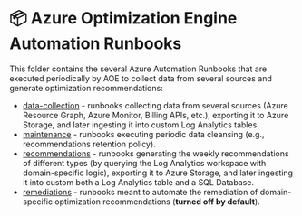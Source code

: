 # 📦 Azure Optimization Engine Automation Runbooks

This folder contains the several Azure Automation Runbooks that are executed periodically by AOE to collect data from several sources and generate optimization recommendations:

- [data-collection](./data-collection/) - runbooks collecting data from several sources (Azure Resource Graph, Azure Monitor, Billing APIs, etc.), exporting it to Azure Storage, and later ingesting it into custom Log Analytics tables.
- [maintenance](./maintenance/) - runbooks executing periodic data cleansing (e.g., recommendations retention policy).
- [recommendations](./recommendations/) - runbooks generating the weekly recommendations of different types (by querying the Log Analytics workspace with domain-specific logic), exporting it to Azure Storage, and later ingesting it into custom both a Log Analytics table and a SQL Database.
- [remediations](./remediations/) - runbooks meant to automate the remediation of domain-specific optimization recommendations (**turned off by default**).

